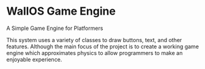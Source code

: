 # WallOS Game Engine
 A Simple Game Engine for Platformers

This system uses a variety of classes to draw buttons,
text, and other features. Although the main focus of the project
is to create a working game engine which approximates physics to allow programmers to make an
enjoyable experience. 
